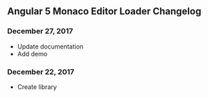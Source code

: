 ## Angular 5 Monaco Editor Loader Changelog

<a name="Dec 27, 2017"></a>
### December 27, 2017
* Update documentation
* Add demo

<a name="Dec 22, 2017"></a>
### December 22, 2017
* Create library